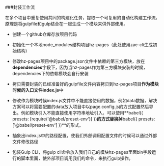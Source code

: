 ###封装工作流

在多个项目中重复使用共同的构建化任务，提取一个可复用的自动化构建工作流。原理是将gulpfile和gulp结合在一起生成一个模块来供外部使用。

- 创建一个github仓库存放项目代码

- 初始化一个本地node_modules结构项目hz-pages（此处使用zae-cli生成初始结构）

- 修改hz-pages项目中的package.json文件中依赖的第三方模块，放在**dependencies**字段下，因为当hz-pages作为第三方模块安装的时候，dependencies下的依赖模块会自行安装

- 拷贝需要封装的已经准备好的gulpfile文件内容拷贝到hz-pages项目**作为模块时候的入口文件index.js**中

- 修改作为模块时候index.js文件中不能直接使用的数据，例如data数据，解决方案可以将需要配置的data放入项目中以page.config.js的方式配置然后导出。例如模块引入不能直接使用字符串地址引入，可以使用**babel({ presets: [require('@babel/preset-env')] })**的方式替换掉**babel({ presets: ['@babel/preset-env'] })**的形式。

- 抽象出index.js中的路径配置，使我们外部调用配置文件的时候可以通过外部文件修改路径

- 包装Gulp CLI，将gulp cli命令放入我们自己的模块hz-pages里面bin字段运行的脚本里面，使外部项目调用我们的命令，来执行gulp操作。














